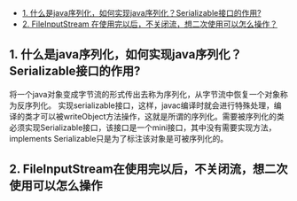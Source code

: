 - [1. 什么是java序列化，如何实现java序列化？Serializable接口的作用?](#1-什么是java序列化，如何实现java序列化？Serializable接口的作用?)
- [2. FileInputStream 在使用完以后，不关闭流，想二次使用可以怎么操作？](#2-FileInputStream在使用完以后，不关闭流，想二次使用可以怎么操作)
## 1. 什么是java序列化，如何实现java序列化？Serializable接口的作用?
将一个java对象变成字节流的形式传出去称为序列化，从字节流中恢复一个对象称为反序列化。 实现serializable接口，这样，javac编译时就会进行特殊处理，编译的类才可以被writeObject方法操作，这就是所谓的序列化。需要被序列化的类必须实现Serializable接口，该接口是一个mini接口，其中没有需要实现方法，implements Serializable只是为了标注该对象是可被序列化的。
## 2. FileInputStream在使用完以后，不关闭流，想二次使用可以怎么操作
